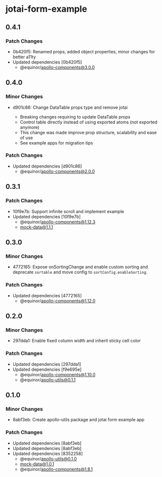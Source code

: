 # jotai-form-example

## 0.4.1

### Patch Changes

- 0b420f5: Renamed props, added object properties, minor changes for better a11ty
- Updated dependencies [0b420f5]
  - @equinor/apollo-components@3.0.0

## 0.4.0

### Minor Changes

- d901c86: Change DataTable props type and remove jotai

  - Breaking changes requiring to update DataTable props
  - Control table directly instead of using exported atoms (not exported anymore)
  - This change was made improve prop structure, scalability and ease of use
  - See example apps for migration tips

### Patch Changes

- Updated dependencies [d901c86]
  - @equinor/apollo-components@2.0.0

## 0.3.1

### Patch Changes

- 10f9e7b: Support infinite scroll and implement example
- Updated dependencies [10f9e7b]
  - @equinor/apollo-components@1.12.3
  - mock-data@1.1.1

## 0.3.0

### Minor Changes

- 4772165: Expose onSortingChange and enable custom sorting and deprecate `sortable` and move config to `sortConfig.enableSorting`.

### Patch Changes

- Updated dependencies [4772165]
  - @equinor/apollo-components@1.12.0

## 0.2.0

### Minor Changes

- 297dda1: Enable fixed column width and inherit sticky cell color

### Patch Changes

- Updated dependencies [297dda1]
- Updated dependencies [f9e695e]
  - @equinor/apollo-components@1.10.0
  - @equinor/apollo-utils@0.1.1

## 0.1.0

### Minor Changes

- 8abf3eb: Create apollo-utils package and jotai form example app

### Patch Changes

- Updated dependencies [8abf3eb]
- Updated dependencies [8abf3eb]
- Updated dependencies [8352258]
  - @equinor/apollo-utils@0.1.0
  - mock-data@1.0.1
  - @equinor/apollo-components@1.8.1
